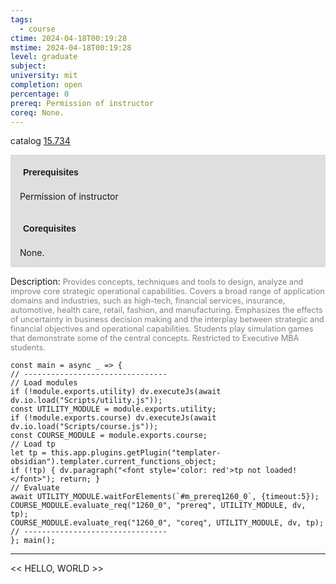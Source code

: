 ```yaml
---
tags:
  - course
ctime: 2024-04-18T00:19:28
mstime: 2024-04-18T00:19:28
level: graduate
subject: 
university: mit
completion: open
percentage: 0
prereq: Permission of instructor
coreq: None.
---
```


catalog [15.734](http://student.mit.edu/catalog/m15c.html#15.734)

<span style="display: block; padding: 15px; background-color: rgb(100, 100, 100, 0.2);"><font id="m_prereq1260_0" style="display: block; font-family: Arial, sans-serif; font-weight: bold; padding: 5px">Prerequisites</font><br><span id="prereq1260_0">Permission of instructor</span></span>
<span style="display: block; padding: 15px; background-color: rgb(100, 100, 100, 0.2);"><font id="m_coreq1260_0" style="display: block; font-family: Arial, sans-serif; font-weight: bold; padding: 5px">Corequisites</font><br><span id="coreq1260_0">None.</span></span>

<font style="">Description:</font>
<font style="color: grey; font-size: 0.8rem;">Provides concepts, techniques and tools to design, analyze and improve core strategic operational capabilities. Covers a broad range of application domains and industries, such as high-tech, financial services, insurance, automotive, health care, retail, fashion, and manufacturing. Emphasizes the effects of uncertainty in business decision making and the interplay between strategic and financial objectives and operational capabilities. Students play simulation games that demonstrate some of the central concepts. Restricted to Executive MBA students.</font>

```dataviewjs
const main = async _ => {
// --------------------------------
// Load modules
if (!module.exports.utility) dv.executeJs(await dv.io.load("Scripts/utility.js"));
const UTILITY_MODULE = module.exports.utility;
if (!module.exports.course) dv.executeJs(await dv.io.load("Scripts/course.js"));
const COURSE_MODULE = module.exports.course;
// Load tp
let tp = this.app.plugins.getPlugin("templater-obsidian").templater.current_functions_object;
if (!tp) { dv.paragraph("<font style='color: red'>tp not loaded!</font>"); return; }
// Evaluate
await UTILITY_MODULE.waitForElements(`#m_prereq1260_0`, {timeout:5});
COURSE_MODULE.evaluate_req("1260_0", "prereq", UTILITY_MODULE, dv, tp);
COURSE_MODULE.evaluate_req("1260_0", "coreq", UTILITY_MODULE, dv, tp);
// --------------------------------
}; main();
```

---

<< HELLO, WORLD >>
